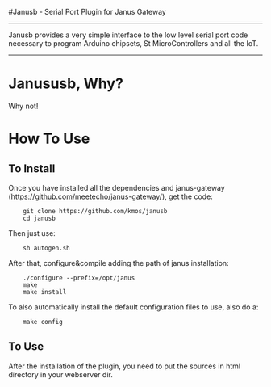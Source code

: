 #Janusb - Serial Port Plugin for Janus Gateway

*****

Janusb provides a very simple interface to the low level serial port code necessary to program Arduino chipsets, St MicroControllers and all the IoT.

*****


Janususb, Why?
================
Why not! 


How To Use
==========


To Install
----------

Once you have installed all the dependencies and janus-gateway (https://github.com/meetecho/janus-gateway/), get the code:

        git clone https://github.com/kmos/janusb
        cd janusb

Then just use:

        sh autogen.sh

After that, configure&compile adding the path of janus installation:

        ./configure --prefix=/opt/janus
        make
        make install

To also automatically install the default configuration files to use,
also do a:

        make config

To Use
------

After the installation of the plugin, you need to put the sources in html directory in your webserver dir.





